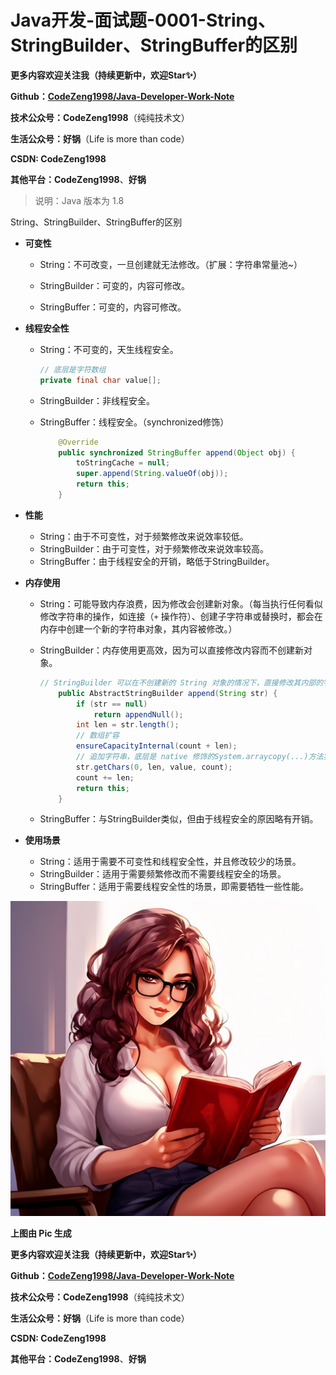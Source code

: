 # Java开发-面试题-0001-String、StringBuilder、StringBuffer的区别





**更多内容欢迎关注我（持续更新中，欢迎Star✨）**

**Github：[CodeZeng1998/Java-Developer-Work-Note](https://github.com/CodeZeng1998/Java-Developer-Work-Note)**

**技术公众号：CodeZeng1998**（纯纯技术文）

**生活公众号：好锅**（Life is more than code）

**CSDN: CodeZeng1998**

**其他平台：CodeZeng1998**、**好锅**





> 说明：Java 版本为 1.8





String、StringBuilder、StringBuffer的区别

* **可变性**

  * String：不可改变，一旦创建就无法修改。（扩展：字符串常量池~）

  * StringBuilder：可变的，内容可修改。

  * StringBuffer：可变的，内容可修改。

    

* **线程安全性**

  * String：不可变的，天生线程安全。

    ```java
    // 底层是字符数组
    private final char value[];
    ```

  * StringBuilder：非线程安全。

  * StringBuffer：线程安全。（synchronized修饰）

    ```java
        @Override
        public synchronized StringBuffer append(Object obj) {
            toStringCache = null;
            super.append(String.valueOf(obj));
            return this;
        }
    ```

    

* **性能**

  * String：由于不可变性，对于频繁修改来说效率较低。
  * StringBuilder：由于可变性，对于频繁修改来说效率较高。
  * StringBuffer：由于线程安全的开销，略低于StringBuilder。

* **内存使用**

  * String：可能导致内存浪费，因为修改会创建新对象。（每当执行任何看似修改字符串的操作，如连接（`+` 操作符）、创建子字符串或替换时，都会在内存中创建一个新的字符串对象，其内容被修改。）

  * StringBuilder：内存使用更高效，因为可以直接修改内容而不创建新对象。

    ```java
    // StringBuilder 可以在不创建新的 String 对象的情况下，直接修改其内部的字符数组，并实时更新内容。这种直接的字符数组操作使得在进行字符串追加时能够避免额外的内存分配和对象创建，从而提高了性能和内存使用效率。
        public AbstractStringBuilder append(String str) {
            if (str == null)
                return appendNull();
            int len = str.length();
            // 数组扩容
            ensureCapacityInternal(count + len);
            // 追加字符串，底层是 native 修饰的System.arraycopy(...)方法实现数组拷贝
            str.getChars(0, len, value, count);
            count += len;
            return this;
        }
    ```

  * StringBuffer：与StringBuilder类似，但由于线程安全的原因略有开销。

* **使用场景**

  * String：适用于需要不可变性和线程安全性，并且修改较少的场景。
  * StringBuilder：适用于需要频繁修改而不需要线程安全的场景。
  * StringBuffer：适用于需要线程安全性的场景，即需要牺牲一些性能。





![](https://github.com/CodeZeng1998/Java-Developer-Work-Note/blob/main/Interview/image/0000.png?raw=true)

**上图由 Pic 生成**





**更多内容欢迎关注我（持续更新中，欢迎Star✨）**

**Github：[CodeZeng1998/Java-Developer-Work-Note](https://github.com/CodeZeng1998/Java-Developer-Work-Note)**

**技术公众号：CodeZeng1998**（纯纯技术文）

**生活公众号：好锅**（Life is more than code）

**CSDN: CodeZeng1998**

**其他平台：CodeZeng1998**、**好锅**


